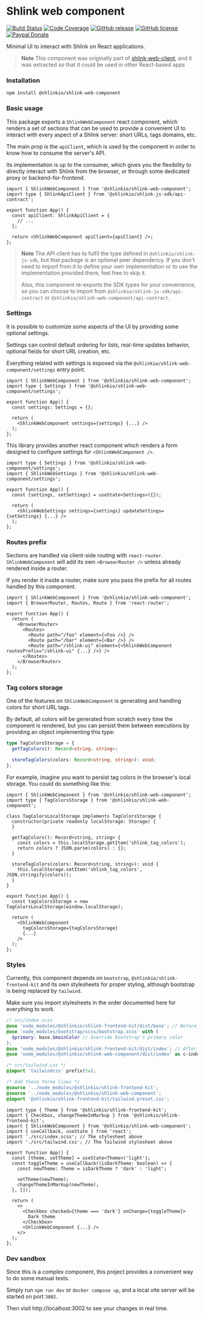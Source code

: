 # Shlink web component

[![Build Status](https://img.shields.io/github/actions/workflow/status/shlinkio/shlink-web-component/ci.yml?branch=main&logo=github&style=flat-square)](https://github.com/shlinkio/shlink-web-component/actions/workflows/ci.yml?query=workflow%3A%22Continuous+integration%22)
[![Code Coverage](https://img.shields.io/codecov/c/gh/shlinkio/shlink-web-component/main?style=flat-square)](https://app.codecov.io/gh/shlinkio/shlink-web-component)
[![GitHub release](https://img.shields.io/github/release/shlinkio/shlink-web-component.svg?style=flat-square)](https://github.com/shlinkio/shlink-web-component/releases/latest)
[![GitHub license](https://img.shields.io/github/license/shlinkio/shlink-web-component.svg?style=flat-square)](https://github.com/shlinkio/shlink-web-component/blob/main/LICENSE)
[![Paypal Donate](https://img.shields.io/badge/Donate-paypal-blue.svg?style=flat-square&logo=paypal&colorA=cccccc)](https://slnk.to/donate)

Minimal UI to interact with Shlink on React applications.

> **Note**
> This component was originally part of [shlink-web-client](https://github.com/shlinkio/shlink-web-client), and it was extracted so that it could be used in other React-based apps

### Installation

    npm install @shlinkio/shlink-web-component

### Basic usage

This package exports a `ShlinkWebComponent` react component, which renders a set of sections that can be used to provide a convenient UI to interact with every aspect of a Shlink server: short URLs, tags domains, etc.

The main prop is the `apiClient`, which is used by the component in order to know how to consume the server's API.

Its implementation is up to the consumer, which gives you the flexibility to directly interact with Shlink from the browser, or through some dedicated proxy or backend-for-frontend.

```tsx
import { ShlinkWebComponent } from '@shlinkio/shlink-web-component';
import type { ShlinkApiClient } from '@shlinkio/shlink-js-sdk/api-contract';

export function App() {
  const apiClient: ShlinkApiClient = {
    // ...
  };

  return <ShlinkWebComponent apiClient={apiClient} />;
};
```

> **Note**
> The API client has to fulfil the type defined in `@shlinkio/shlink-js-sdk`, but that package is an optional peer dependency.
> If you don't need to import from it to define your own implementation or to use the implementation provided there, feel free to skip it.
>
> Also, this component re-exports the SDK types for your convenience, so you can choose to import from `@shlinkio/shlink-js-sdk/api-contract` or `@shlinkio/shlink-web-component/api-contract`.

### Settings

It is possible to customize some aspects of the UI by providing some optional settings.

Settings can control default ordering for lists, real-time updates behavior, optional fields for short URL creation, etc.

Everything related with settings is exposed via the `@shlinkio/shlink-web-component/settings` entry point.

```tsx
import { ShlinkWebComponent } from '@shlinkio/shlink-web-component';
import type { Settings } from '@shlinkio/shlink-web-component/settings';

export function App() {
  const settings: Settings = {};

  return (
    <ShlinkWebComponent settings={settings} {...} />
  );
};
```

This library provides another react component which renders a form designed to configure settings for `<ShlinkWebComponent />`.


```tsx
import type { Settings } from '@shlinkio/shlink-web-component/settings';
import { ShlinkWebSettings } from '@shlinkio/shlink-web-component/settings';

export function App() {
  const [settings, setSettings] = useState<Settings>({});

  return (
    <ShlinkWebSettings settings={settings} updateSettings={setSettings} {...} />
  );
};
```

### Routes prefix

Sections are handled via client-side routing with `react-router`. `ShlinkWebComponent` will add its own `<BrowserRouter />` unless already rendered inside a router.

If you render it inside a router, make sure you pass the prefix for all routes handled by this component.

```tsx
import { ShlinkWebComponent } from '@shlinkio/shlink-web-component';
import { BrowserRouter, Routes, Route } from 'react-router';

export function App() {
  return (
    <BrowserRouter>
      <Routes>
        <Route path="/foo" element={<Foo />} />
        <Route path="/bar" element={<Bar />} />
        <Route path="/shlink-ui" element={<ShlinkWebComponent routesPrefix="/shlink-ui" {...} />} />
      </Routes>
    </BrowserRouter>
  );
};
```

### Tag colors storage

One of the features on `ShlinkWebComponent` is generating and handling colors for short URL tags.

By default, all colors will be generated from scratch every time the component is rendered, but you can persist them between executions by providing an object implementing this type:

```ts
type TagColorsStorage = {
  getTagColors(): Record<string, string>;

  storeTagColors(colors: Record<string, string>): void;
};
```

For example, imagine you want to persist tag colors in the browser's local storage. You could do something like this:

```tsx
import { ShlinkWebComponent } from '@shlinkio/shlink-web-component';
import type { TagColorsStorage } from '@shlinkio/shlink-web-component';

class TagColorsLocalStorage implements TagColorsStorage {
  constructor(private readonly localStorage: Storage) {
  }

  getTagColors(): Record<string, string> {
    const colors = this.localStorage.getItem('shlink_tag_colors');
    return colors ? JSON.parse(colors) : {};
  }

  storeTagColors(colors: Record<string, string>): void {
    this.localStorage.setItem('shlink_tag_colors', JSON.stringify(colors));
  }
}

export function App() {
  const tagColorsStorage = new TagColorsLocalStorage(window.localStorage);

  return (
    <ShlinkWebComponent
      tagColorsStorage={tagColorsStorage}
      {...}
    />
  );
};
```

### Styles

Currently, this component depends on `bootstrap`, `@shlinkio/shlink-frontend-kit` and its own stylesheets for proper styling, although bootstrap is being replaced by `tailwind`.

Make sure you import stylesheets in the order documented here for everything to work.

```scss
// src/index.scss
@use 'node_modules/@shlinkio/shlink-frontend-kit/dist/base'; // Before bootstrap stylesheet
@use 'node_modules/bootstrap/scss/bootstrap.scss' with (
  $primary: base.$mainColor // Override bootstrap's primary color
);
@use 'node_modules/@shlinkio/shlink-frontend-kit/dist/index'; // After bootstrap. Includes CSS overrides
@use 'node_modules/@shlinkio/shlink-web-component/dist/index' as c-index;
```

```css
/* src/tailwind.css */
@import 'tailwindcss' prefix(tw);

/* Add these three lines */
@source '../node_modules/@shlinkio/shlink-frontend-kit';
@source '../node_modules/@shlinkio/shlink-web-component';
@import '@shlinkio/shlink-frontend-kit/tailwind.preset.css';
```

```tsx
import type { Theme } from '@shlinkio/shlink-frontend-kit';
import { Checkbox, changeThemeInMarkup } from '@shlinkio/shlink-frontend-kit';
import { ShlinkWebComponent } from '@shlinkio/shlink-web-component';
import { useCallback, useState } from 'react';
import './src/index.scss'; // The stylesheet above
import './src/tailwind.css'; // The Tailwind stylesheet above

export function App() {
  const [theme, setTheme] = useState<Theme>('light');
  const toggleTheme = useCallback((isDarkTheme: boolean) => {
    const newTheme: Theme = isDarkTheme ? 'dark' : 'light';

    setTheme(newTheme);
    changeThemeInMarkup(newTheme);
  }, []);

  return (
    <>
      <Checkbox checked={theme === 'dark'} onChange={toggleTheme}>
        Dark theme
      </Checkbox>
      <ShlinkWebComponent {...} />
    </>
  );
};
```

### Dev sandbox

Since this is a complex component, this project provides a convenient way to do some manual tests.

Simply run `npm run dev` or `docker compose up`, and a local vite server will be started on port `3002`.

Then visit http://localhost:3002 to see your changes in real time.
